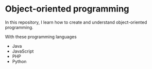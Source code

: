 <h1>Object-oriented programming</h1>
<p>In this repository, I learn how to create and understand object-oriented programming.</p>
<p>With these programming languages</p>
<ul>
  <li>Java</li>
  <li>JavaScript</li>
  <li>PHP</li>
  <li>Python</li>
</ul>
